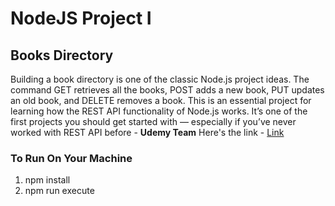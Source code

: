 # NodeJS Project I

## Books Directory
Building a book directory is one of the classic Node.js project ideas. The command GET retrieves all the books, POST adds a new book, PUT updates an old book, and DELETE removes a book. This is an essential project for learning how the REST API functionality of Node.js works. It’s one of the first projects you should get started with — especially if you’ve never worked with REST API before - **Udemy Team** Here's the link - [Link](https://blog.udemy.com/node-js-project-ideas/)

### To Run On Your Machine
1. npm install
2. npm run execute


